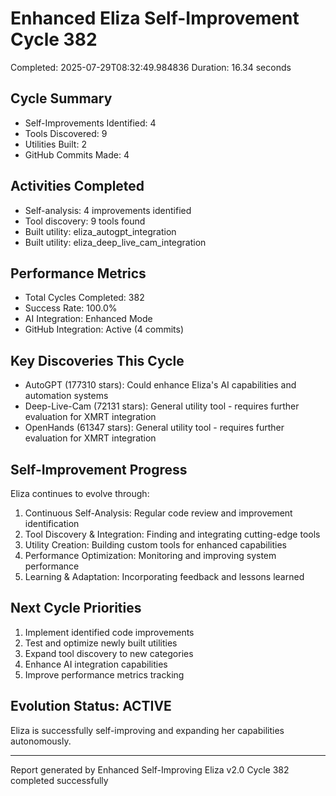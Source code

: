 # Enhanced Eliza Self-Improvement Cycle 382
Completed: 2025-07-29T08:32:49.984836
Duration: 16.34 seconds

## Cycle Summary
- Self-Improvements Identified: 4
- Tools Discovered: 9
- Utilities Built: 2
- GitHub Commits Made: 4

## Activities Completed
- Self-analysis: 4 improvements identified
- Tool discovery: 9 tools found
- Built utility: eliza_autogpt_integration
- Built utility: eliza_deep_live_cam_integration

## Performance Metrics
- Total Cycles Completed: 382
- Success Rate: 100.0%
- AI Integration: Enhanced Mode
- GitHub Integration: Active (4 commits)

## Key Discoveries This Cycle
- AutoGPT (177310 stars): Could enhance Eliza's AI capabilities and automation systems
- Deep-Live-Cam (72131 stars): General utility tool - requires further evaluation for XMRT integration
- OpenHands (61347 stars): General utility tool - requires further evaluation for XMRT integration

## Self-Improvement Progress
Eliza continues to evolve through:
1. Continuous Self-Analysis: Regular code review and improvement identification
2. Tool Discovery & Integration: Finding and integrating cutting-edge tools
3. Utility Creation: Building custom tools for enhanced capabilities
4. Performance Optimization: Monitoring and improving system performance
5. Learning & Adaptation: Incorporating feedback and lessons learned

## Next Cycle Priorities
1. Implement identified code improvements
2. Test and optimize newly built utilities
3. Expand tool discovery to new categories
4. Enhance AI integration capabilities
5. Improve performance metrics tracking

## Evolution Status: ACTIVE
Eliza is successfully self-improving and expanding her capabilities autonomously.

---
Report generated by Enhanced Self-Improving Eliza v2.0
Cycle 382 completed successfully
